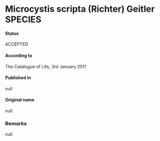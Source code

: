 # Microcystis scripta (Richter) Geitler SPECIES

#### Status
ACCEPTED

#### According to
The Catalogue of Life, 3rd January 2011

#### Published in
null

#### Original name
null

### Remarks
null